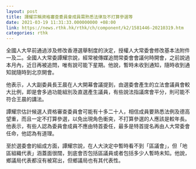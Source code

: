 ```yaml
---
layout: post
title: 譚耀宗稱資格審查委員會成員需熟悉法律及不打算參選等
date: 2021-03-19 11:31:33.000000000 +08:00
link: https://news.rthk.hk/rthk/ch/component/k2/1581446-20210319.htm
categories: rthk
---
```


全國人大早前通過涉及修改香港選舉制度的決定，授權人大常委會修改基本法附件一及二。全國人大常委譚耀宗說，經常被傳媒追問常委會會議何時開會，之前說過本月內，近日再被追問，唯有說可能下星期。他說，暫時未收到通知，隨時收到通知就隨時到北京開會。

他表示，人大副委員長王晨在人大開幕會議提到，由選委會產生的立法會議員會較大比例，即是會多過功能組別及直選產生議員，有些說法指議席會平分，則可能不符合王晨的講法。

譚耀宗估計候選人資格審查委員會可能有十多二十人，相信成員要熟悉法例及德高望重，而且一定不打算參選，以免出現角色衝突，不打算參選的人應該是較年長。他表示，有些人認為委員會成員不應由特首委任，最多是特首提名再由人大常委會任命，他認為有道理。

至於選委會的組成方面，譚耀宗說，在人大決定中暫時看不到「區議會」，但「地區組織代表」涵蓋面很闊，到底會否包括區議員或者包括多少人暫時未知。他說，鄉議局代表都沒有被寫出，但鄉議局也有其代表性。
